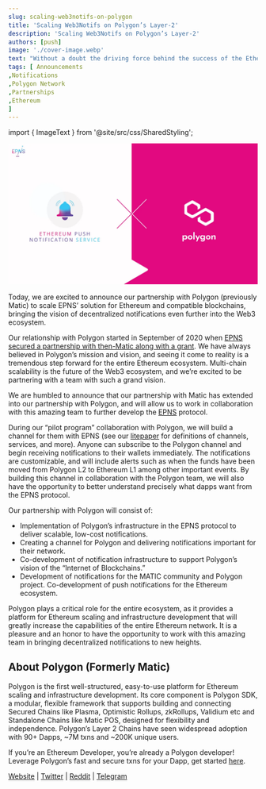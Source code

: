 ```yaml
---
slug: scaling-web3notifs-on-polygon
title: 'Scaling Web3Notifs on Polygon’s Layer-2'
description: 'Scaling Web3Notifs on Polygon’s Layer-2'
authors: [push]
image: './cover-image.webp'
text: "Without a doubt the driving force behind the success of the Ethereum blockchain is and will be the community behind it."
tags: [ Announcements
,Notifications
,Polygon Network
,Partnerships
,Ethereum
]
---
```

import { ImageText } from '@site/src/css/SharedStyling';

![Cover Image of Scaling Web3Notifs on Polygon’s Layer-2](./cover-image.webp)

<!--truncate-->

Today, we are excited to announce our partnership with Polygon (previously Matic) to scale EPNS’ solution for Ethereum and compatible blockchains, bringing the vision of decentralized notifications even further into the Web3 ecosystem.

Our relationship with Polygon started in September of 2020 when [EPNS secured a partnership with then-Matic along with a grant](https://medium.com/ethereum-push-notification-service/epns-secures-partnership-with-matic-along-with-a-sweet-grant-b956a85c3151). We have always believed in Polygon’s mission and vision, and seeing it come to reality is a tremendous step forward for the entire Ethereum ecosystem. Multi-chain scalability is the future of the Web3 ecosystem, and we’re excited to be partnering with a team with such a grand vision.

We are humbled to announce that our partnership with Matic has extended into our partnership with Polygon, and will allow us to work in collaboration with this amazing team to further develop the [EPNS](http://epns.io) protocol.

During our “pilot program” collaboration with Polygon, we will build a channel for them with EPNS (see our [litepaper](https://github.com/push-protocol/epns-whitepaper/blob/master/Ethereum%20Push%20Notification%20Service%20Litepaper.pdf) for definitions of channels, services, and more). Anyone can subscribe to the Polygon channel and begin receiving notifications to their wallets immediately. The notifications are customizable, and will include alerts such as when the funds have been moved from Polygon L2 to Ethereum L1 among other important events. By building this channel in collaboration with the Polygon team, we will also have the opportunity to better understand precisely what dapps want from the EPNS protocol.

Our partnership with Polygon will consist of:

*   Implementation of Polygon’s infrastructure in the EPNS protocol to deliver scalable, low-cost notifications.
*   Creating a channel for Polygon and delivering notifications important for their network.
*   Co-development of notification infrastructure to support Polygon’s vision of the “Internet of Blockchains.”
*   Development of notifications for the MATIC community and Polygon project. Co-development of push notifications for the Ethereum ecosystem.

Polygon plays a critical role for the entire ecosystem, as it provides a platform for Ethereum scaling and infrastructure development that will greatly increase the capabilities of the entire Ethereum network. It is a pleasure and an honor to have the opportunity to work with this amazing team in bringing decentralized notifications to new heights.

**About Polygon (Formerly Matic)**
----------------------------------

Polygon is the first well-structured, easy-to-use platform for Ethereum scaling and infrastructure development. Its core component is Polygon SDK, a modular, flexible framework that supports building and connecting Secured Chains like Plasma, Optimistic Rollups, zkRollups, Validium etc and Standalone Chains like Matic POS, designed for flexibility and independence. Polygon’s Layer 2 Chains have seen widespread adoption with 90+ Dapps, ~7M txns and ~200K unique users.

If you’re an Ethereum Developer, you’re already a Polygon developer! Leverage Polygon’s fast and secure txns for your Dapp, get started [here](https://docs.matic.network/docs/develop/getting-started/).

[Website](https://polygon.technology/) | [Twitter](https://twitter.com/0xpolygon) | [Reddit](https://www.reddit.com/r/maticnetwork/) | [Telegram](https://t.me/maticnetwork)